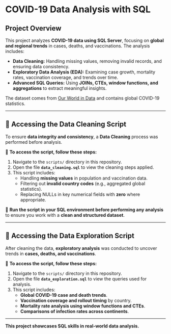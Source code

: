# COVID-19 Data Analysis with SQL  

## Project Overview  
This project analyzes **COVID-19 data using SQL Server**, focusing on **global and regional trends** in cases, deaths, and vaccinations. The analysis includes:  
- **Data Cleaning:** Handling missing values, removing invalid records, and ensuring data consistency.  
- **Exploratory Data Analysis (EDA):** Examining case growth, mortality rates, vaccination coverage, and trends over time.  
- **Advanced SQL Queries:** Using **JOINs, CTEs, window functions, and aggregations** to extract meaningful insights.  

The dataset comes from [Our World in Data](https://ourworldindata.org/coronavirus) and contains global COVID-19 statistics.  

---

## 📂 Accessing the Data Cleaning Script  
To ensure **data integrity and consistency**, a **Data Cleaning** process was performed before analysis.  

📌 **To access the script, follow these steps:**  
1. Navigate to the `scripts/` directory in this repository.  
2. Open the file **`data_cleaning.sql`** to view the cleaning steps applied.  
3. This script includes:  
   - Handling **missing values** in population and vaccination data.  
   - Filtering out **invalid country codes** (e.g., aggregated global statistics).  
   - Replacing NULLs in key numerical fields with **zero** where appropriate.  

📌 **Run the script in your SQL environment before performing any analysis** to ensure you work with a **clean and structured dataset**.  

---

## 📂 Accessing the Data Exploration Script  
After cleaning the data, **exploratory analysis** was conducted to uncover trends in **cases, deaths, and vaccinations**.  

📌 **To access the script, follow these steps:**  
1. Navigate to the `scripts/` directory in this repository.  
2. Open the file **`data_exploration.sql`** to view the queries used for analysis.  
3. This script includes:  
   - **Global COVID-19 case and death trends**.  
   - **Vaccination coverage and rollout timing** by country.  
   - **Mortality rate analysis using window functions and CTEs**.  
   - **Comparisons of infection rates across continents**.  


---

**This project showcases SQL skills in real-world data analysis.** 

